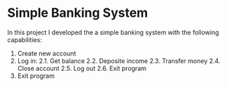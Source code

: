 # Simple Banking System

In this project I developed the a simple banking system with the following capabilities:

1. Create new account
2. Log in:
  2.1. Get balance
  2.2. Deposite income
  2.3. Transfer money
  2.4. Close account
  2.5. Log out
  2.6. Exit program
0. Exit program

